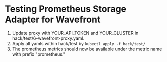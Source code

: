 # Testing Prometheus Storage Adapter for Wavefront

1. Update proxy with YOUR_API_TOKEN and YOUR_CLUSTER in hack/test/6-wavefront-proxy.yaml.
2. Apply all yamls within hack/test by
   `kubectl apply -f hack/test/`
3. The prometheus metrics should now be available under the metric name with prefix "prometheus."